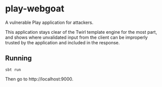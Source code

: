 # play-webgoat

A vulnerable Play application for attackers.

This application stays clear of the Twirl template engine for the most part, and shows where unvalidated input from the client can be improperly trusted by the application and included in the response.

## Running

```
sbt run
```

Then go to http://localhost:9000. 
